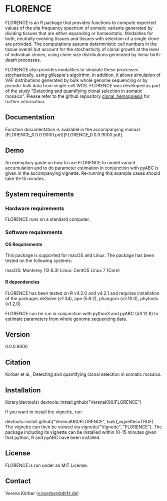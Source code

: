 # FLORENCE

FLORENCE is an R package that provides functions to compute expected values of the site frequency spectrum of somatic variants generated by dividing tissues that are either expanding or homeostatic. Modalities for both, neutrally evolving tissues and tissues with selection of a single clone are provided. The computations assume deterministic cell numbers in the tissue overall but account for the stochasticity of clonal growth at the level of individual clones, using clone size distributions generated by linear birth-death processes. 

FLORENCE also provides modalities to simulate these processes stochastically, using gillespie's algoirthm. In addition, it allows simulation of VAF distributions generated by bulk whole genome sequencing or by pseudo-bulk data from single-cell WGS. FLORENCE was developed as part of the study "Detecting and quantifying clonal selection in somatic mosaics". Please refer to the github repository [clonal_hemopoiesis](https://github.com/VerenaK90/clonal_hemopoiesis) for further information.

## Documentation

Function documentation is available in the accompanying manual (FLORENCE_0.0.0.9000.pdf)[FLORENCE_0.0.0.9000.pdf].

## Demo 

An exemplary guide on how to use FLORENCE to model variant accumulation and to do parameter estimation in conjunction with pyABC is given in the accompanying vignette. Re-running this example cases should take 10-15 minutes.

## System requirements

### Hardware requirements

FLORENCE runs on a standard computer.

### Software requirements

#### OS Requirements

This package is supported for macOS and Linux. The package has been tested on the following systems:

macOS: Monterey (12.6.3)
Linux: CentOS Linux 7 (Core)

#### R dependencies

FLORENCE has been tested on R v4.2.0 and v4.2.1 and requires installation of the packages deSolve (v1.34), ape (5.6.2), phangorn (v2.10.0), phytools (v1.2.0).

FLORENCE can be run in conjunction with python3 and pyABC (≥0.12.6) to estimate parameters from whole genome sequencing data.

## Version

0.0.0.9000

## Citation

Körber et al., Detecting and quantifying clonal selection in somatic mosaics.

## Installation

library(devtools)
devtools::install.github("VerenaK90/FLORENCE")

If you want to install the vignette, run

devtools::install.github("VerenaK90/FLORENCE", build_vignettes=TRUE). The vignette can then be viewed via vignette("Vignette", "FLORENCE"). The package including its vignette can be installed within 10-15 minutes given that python, R and pyABC have been installed.

## License

FLORENCE is run under an MIT License.

## Contact

Verena Körber (v.koerber@dkfz.de)
